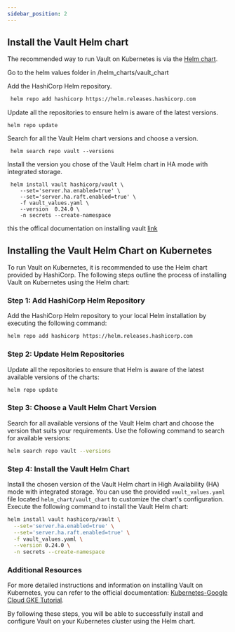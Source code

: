 ```yaml
---
sidebar_position: 2
---
```



## Install the Vault Helm chart

The recommended way to run Vault on Kubernetes is via the [Helm chart](https://developer.hashicorp.com/vault/docs/platform/k8s/helm).

Go to the helm values folder in /helm_charts/vault_chart

Add the HashiCorp Helm repository.

```bash
 helm repo add hashicorp https://helm.releases.hashicorp.com
```

Update all the repositories to ensure helm is aware of the latest versions.

```
helm repo update
```

Search for all the Vault Helm chart versions and choose a version.

```
 helm search repo vault --versions
```


Install the version you chose of the Vault Helm chart in HA mode with integrated storage.
```
 helm install vault hashicorp/vault \
    --set='server.ha.enabled=true' \
    --set='server.ha.raft.enabled=true' \
    -f vault_values.yaml \
    --version  0.24.0 \
    -n secrets --create-namespace

```
this the offical documentation on installing vault [link](https://developer.hashicorp.com/vault/tutorials/kubernetes/kubernetes-google-cloud-gke)


## Installing the Vault Helm Chart on Kubernetes

To run Vault on Kubernetes, it is recommended to use the Helm chart provided by HashiCorp. The following steps outline the process of installing Vault on Kubernetes using the Helm chart:

### Step 1: Add HashiCorp Helm Repository
Add the HashiCorp Helm repository to your local Helm installation by executing the following command:

```bash
helm repo add hashicorp https://helm.releases.hashicorp.com
```

### Step 2: Update Helm Repositories
Update all the repositories to ensure that Helm is aware of the latest available versions of the charts:

```bash
helm repo update
```

### Step 3: Choose a Vault Helm Chart Version
Search for all available versions of the Vault Helm chart and choose the version that suits your requirements. Use the following command to search for available versions:

```bash
helm search repo vault --versions
```

### Step 4: Install the Vault Helm Chart
Install the chosen version of the Vault Helm chart in High Availability (HA) mode with integrated storage. You can use the provided `vault_values.yaml` file located `helm_chart/vault_chart` to customize the chart's configuration. Execute the following command to install the Vault Helm chart:

```bash
helm install vault hashicorp/vault \
  --set='server.ha.enabled=true' \
  --set='server.ha.raft.enabled=true' \
  -f vault_values.yaml \
  --version 0.24.0 \
  -n secrets --create-namespace
```

### Additional Resources
For more detailed instructions and information on installing Vault on Kubernetes, you can refer to the official documentation: [Kubernetes-Google Cloud GKE Tutorial](https://developer.hashicorp.com/vault/tutorials/kubernetes/kubernetes-google-cloud-gke).

By following these steps, you will be able to successfully install and configure Vault on your Kubernetes cluster using the Helm chart.
